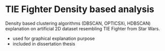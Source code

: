 # TIE Fighter Density based analysis
 
Density based clustering algorithms (DBSCAN, OPTICSXi, HDBSCAN) explanation on artificial 2D dataset resembling TIE Fighter from Star Wars.  

 * used for graphical explanation purpose
 * included in dissertation thesis
